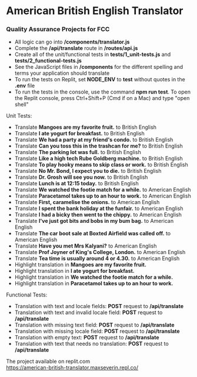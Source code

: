 # American British English Translator

### Quality Assurance Projects for FCC


* All logic can go into **/components/translator.js**
* Complete the **/api/translate** route in **/routes/api.js**
* Create all of the unit/functional tests in **tests/1_unit-tests.js** and **tests/2_functional-tests.js**
* See the JavaScript files in **/components** for the different spelling and terms your application should translate
* To run the tests on Replit, set **NODE_ENV** to **test** without quotes in the **.env** file
* To run the tests in the console, use the command **npm run test**. To open the Replit console, press Ctrl+Shift+P (Cmd if on a Mac) and type "open shell"


Unit Tests:

* Translate **Mangoes are my favorite fruit.** to British English
* Translate **I ate yogurt for breakfast.** to British English
* Translate **We had a party at my friend's condo.** to British English
* Translate **Can you toss this in the trashcan for me?** to British English
* Translate **The parking lot was full.** to British English
* Translate **Like a high tech Rube Goldberg machine.** to British English
* Translate **To play hooky means to skip class or work.** to British English
* Translate **No Mr. Bond, I expect you to die.** to British English
* Translate **Dr. Grosh will see you now.** to British English
* Translate **Lunch is at 12:15 today.** to British English
* Translate **We watched the footie match for a while.** to American English
* Translate **Paracetamol takes up to an hour to work.** to American English
* Translate **First, caramelise the onions.** to American English
* Translate **I spent the bank holiday at the funfair.** to American English
* Translate **I had a bicky then went to the chippy.** to American English
* Translate **I've just got bits and bobs in my bum bag.** to American English
* Translate **The car boot sale at Boxted Airfield was called off.** to American English
* Translate **Have you met Mrs Kalyani?** to American English
* Translate **Prof Joyner of King's College, London.** to American English
* Translate **Tea time is usually around 4 or 4.30.** to American English
* Highlight translation in **Mangoes are my favorite fruit.**
* Highlight translation in **I ate yogurt for breakfast.**
* Highlight translation in **We watched the footie match for a while.**
* Highlight translation in **Paracetamol takes up to an hour to work.**


Functional Tests:

* Translation with text and locale fields: **POST** request to **/api/translate**
* Translation with text and invalid locale field: **POST** request to **/api/translate**
* Translation with missing text field: **POST** request to **/api/translate**
* Translation with missing locale field: **POST** request to **/api/translate**
* Translation with empty text: **POST** request to **/api/translate**
* Translation with text that needs no translation: **POST** request to **/api/translate**


The project available on replit.com  
https://american-british-translator.maxseverin.repl.co/

